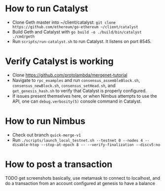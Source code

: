 # How to run Catalyst

- Clone Geth master into ~/client/catalyst: `git clone https://github.com/ethereum/go-ethereum ~/client/catalyst`
- Build Geth and Catalyst with `go build -o ./build/bin/catalyst ./cmd/geth`
- Run `scripts/run-catalyst.sh` to run Catalyst. It listens on port 8545.

# Verify Catalyst is working

- Clone https://github.com/protolambda/mergenet-tutorial
- Navigate to `rpc_examples` and run `consensus_assembleBlock.sh`, `consensus_newBlock.sh`, `consensus_setHead.sh`, and `
get_genesis_hash.sh` to verify that Catalyst is properly configured.
- If issues present themselves here, or when Nimbus attempts to use the API, one can `debug.verbosity(5)` console command in Catalyst.

# How to run Nimbus

- Check out branch `quick-merge-v1`
- Run `./scripts/launch_local_testnet.sh --testnet 0 --nodes 4 --disable-htop --stop-at-epoch 8 -- --verify-finalization --discv5:no`

# How to post a transaction

TODO get screenshots
basically, use metamask to connect to localhost, and do a transaction from an account configured at genesis to have a balance
